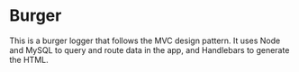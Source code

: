 # Burger
This is a burger logger that follows the MVC design pattern. It uses Node and MySQL to query and route data in the app, and Handlebars to generate the HTML.
